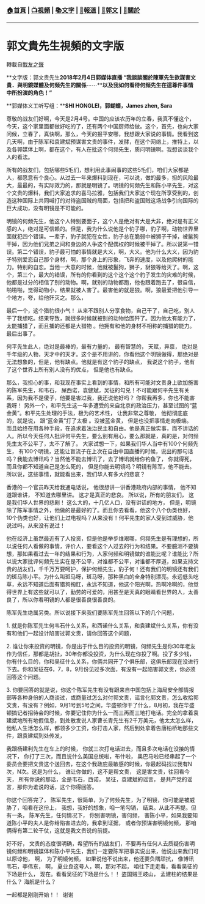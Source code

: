 ###  [:house:首頁](https://github.com/ourhimalayas/home) | [:tv:視頻](https://github.com/ourhimalayas/videos) | [:books:文字](https://github.com/ourhimalayas/txt) | [:newspaper:報道](https://github.com/ourhimalayas/news) | [:eagle:郭文](https://github.com/ourhimalayas/guomedia) | [:pray:關於](https://github.com/ourhimalayas/home/tree/master/about)
---
# 郭文貴先生視頻的文字版
轉載自[戰友之聲](http://littleantvoice.blogspot.com)

**文字版：郭文贵先生****2018年2月4日郭媒体直播 “我談談關於陳軍先生欲謀害文貴．與明鏡媒體及何频先生的關係****⋯⋯****以及我如何看待何频先生在這尊件事情中所扮演的角色！”**



**郭媒体义工听写组：****SHI HONGLEI，郭蝴蝶，James zhen, Sara**



尊敬的战友们好啊，今天是2月4号。中国的应该农历年的立春，我真不懂这个，今天，这个家里面都做好吃的了，还有两个中国厨师给做。这个，首先，也向大家问候，立春了，真快啊，那么，今天的报平安哪，我想跟大家说的事情。我看到这几天啊，由于陈军和袁建斌预谋害文贵的事件，发酵，在这个网络上，推特上，以及各郭媒体上啊，都在这个，有人在批这个何频先生，质问明镜啊。我想谈谈我个人的看法。



所有的战友们，包括哪些5毛们，想利用此事闹事的这些5毛们，咱们大家都是人，都愿意有个良心。从过去一年来爆料到现在，可以说，做的最多，担的风险最大，最最的，有实际效力的，那就是明镜了。明镜的何频先生和陈小平先生，对这个文贵的爆料，我们大家追求的喜马拉雅，包括我们大家这个现在所享受到的，创造这种国际上共同喊打的对待盗国贼的局面，包括把和盗国贼这场战争引向国际的巨大成功，没有明镜是不可能的。



明镜的何频先生，他这个人特别要面子，这个人是绝对有大是大非，绝对是有正义感的人，绝对是可信赖的。但是，我为什么说他是个豹子哪，豹子啊，动物世界里面就犯四个错误。一辈子，豹子就犯在女性，豹子总在脆弱中被狮子干掉，被鬣狗干掉，因为他们兄弟之间和身边的人争这个配偶权的时候被干掉了。所以说第一错误。第二个错误，豹子最可怕的事情就是大义，啊，大义。他为什么大义，因为豹子特别爱恋自己那个身材，啊，那个身上的形象，飞奔的速度，以及他爬树的能力。特别的自恋。当他一大意的时候，他就被鬣狗，狮子，豺狼等给灭了。啊，这个，第三个，最大的错误，所有的你看到的这个这个这个豹子发生的灾难的时候，他都是过分的相信了别的动物。啊，就别的动物都跑，他也跟着跑去了，很自信，啪啪啪，觉得动物小，结果就被人害了。最害他的就是狼。啊，狼最爱把他引导一个地方，夸，给他歼灭之。那么，



最后一个，这个猎豹很小气！ 从来不跟别人分享食物，自己干了，自己吃，别人干了我想吃。结果导致，就很多时候就被别的动物给围歼了。因为他太有能力了，太能捕猎了，而且捕的还都是大猎物 。他拥有和他的身材不相称的捕猎的能力。 最后出事了。

何平先生此人，绝对是最棒的，最有力量的， 最有智慧的， 天赋，异禀， 绝对是千年级的人物，天才中的天才。这个是不用讲的，你看他这个明镜做得，那绝对是无法想象的，但是，他有缺点。他就是有这个豹子的缺点， 我说这个豹子，他有了这个世界上所有别人没有的优点， 但是他也有缺点。



那么，我担心的事，和我现在事实上看到的事情，和所有可能对文贵身上欲加施害的陈军先生，和韦石， 屎西诺，袁健斌，吴征的勾兑！不可能跟何平先生有关系，因为我不是傻子，他要是害过我，我还说他好吗？ 你帮我再多，你也不能害我呀！ 另外一个，和平先生这一年多遭受的来自北京的政治压力，甚至试图的“蓝金黄”。和平先生处理的手法，极为的艺术性， 让我非常之尊敬， 他彻彻底底的，就是说， 跟“蓝金黄”打了太极 。没被蓝金黄， 但是也没把事情走向极端。 而且始终在用各种手段，在追求着法治民主和自由。他是真正做实事，而不讲话的人。所以今天任何人批评何平先生，要么别有用心，要么那就是，真的是，对何频先生太不公平了，太不了解了。 大家试想一下，如果我们华人当中有100个何频先生， 有100个明镜，还能让盲流子在上次在自由中国直播的时候，说出的那句话吗？我能去博讯吗？当然他不能去博讯了，去了博讯就给你钓鱼了， 你就得死，而且你都不知道自己是怎么死的， 但是你能去明镜吗？明镜有陈军，他不能去。所以说，这些事情，就能看出来，我们华人有多大的悲哀？



香港的一个官员昨天给我通电话说， 他很想讲一讲香港政府内部的事情， 他不知道跟谁讲， 不知道去哪里讲。 这才是真正的悲哀。 所以说，所有的朋友们， 这是我们华人世界的悲剧！ 这么大的，十几亿人口，没有讲话的地方， 但是，明镜除了陈军事情之外，他做的是最好的了。而且你去看看，他这个八个伪类也好，10个伪类也好，让他们上过电视吗？从来没有！何平先生的家人受到过威胁，他说过吗，从来没有说过！



他在经济上虽然最近有了人投资，但是他是举步维艰哪，何频先生是有理想的，所以说任何人看做的事情，评价人，要看这个人过去的行为和结果。不要臆测不要猜想，那如果看过去一年的结果和行为，人家何频和明镜做的谁能比呢？谁能比？所以说大家批评何频先生实在是不公平，对谁都不公平，对谁都不厚道，如果支持文贵的战友们，千千万万要呵护，保护何频先生，豹子何！还有我们的明镜还有我们的斑马陈小平。为什么叫斑马呀，斑马呀，那种黑白的全身特别漂亮。永远低头吃草，永远不知道后面有猎狗掏肛，永远不知道，他这个阳光啊，热啊冷啊的，他觉得世界上有这些就可以了，勤劳的可爱的，用甚至是天真的眼睛看世界的人，太善良了，所以你看明镜的人都是很善良很善良的。



陈军先生绝属另类。所以说接下来我们要陈军先生回答以下的几个问题，



1.&nbsp;就是你陈军先生何韦石什么关系，和西诺什么关系，和袁建斌什么关系，你有没有和他们一起设计陷害过郭文贵，请你回答这个问题，



2.&nbsp;谁让你来投资的明镜，你是出于什么目的投资的明镜，何频先生是你30年老友作为信任，那都是胡扯，30年你都没投资，为什么现在你投了啊。投了多少钱，你有什么目的，你和吴征什么关系，你俩共同开了个俱乐部，这俱乐部现在没进行下去。你和吴征在6，7，8，9月份见过多次面，有没有一起陷害郭文贵，你必须回答这个问题。



3.&nbsp;你要回答的就是说，你这个陈军先生有没有跟来自中国包括上海局安全部情报部等各种身份的人商谈过，或商量过怎么对付郭文贵，谣言化郭文贵，怎么收拾郭文贵，有没有？例如，9月1号到5号之间，华盛顿你干了什么，8月初，我在华盛顿搞记者招待会的时候，你要记住你为什么一而三再而三地打电话。完全的拿着袁建斌地所有地假信息，到处散发说人家曹长青先生有2千万美元，他太太怎么样，他私人生活怎么样，都领多少工资，你打击人家，然后到处拿着告唐柏桥地那些文件，跟袁建斌到处传发，



我跟杨建利先生在车上的时候， 你就三次打电话进去，而且多次电话在没接的情况下， 你打了三次，而且说什么美国总统啦，布什啦， 奥巴马啦已经串起了一个委员会要把文贵这个送回去，在这个我政庇最敏感的时候，你最起码找过我有N次，N次。这是为什么， 谁让你做的，这不是帮文贵， 这是害文贵，往回看今天， 所有你说的那话，全是韦石，西诺， 吴征，袁建斌的谣言， 是共产党的谣言，那你为谁说的话，这个你得回答。



你这个回答完了， 陈军先生，很简单，为了何频先生，为了明镜，你可能是被威胁了，咱看在这份上， 我想，我好的想象，咱一笔勾销， 结束。从此不再提。但有一条， 陈军先生，任何情况下， 你别害明镜，害何频， 害陈小平，如果我要知道陈小平的夫人是你给陷害进去的，我拿到证据， 或者你预谋害明镜何频， 那咱俩得有第二轮干仗，这就是我文贵说的前提。



好不好， 文贵的态度很明确，希望所有的战友们，不要再有任何人去质疑伤害明镜何频和明镜媒体和陈小平先生，我们一定要陈军把事实说出来，他说出来我们可以原谅他， 啊， 为了明镜何频， 如果说他不说出来，他还要负隅顽抗， 像博讯韦石，李伟东， 啊， 夏业良这号人，啊，那对不起， 咱往下走走看，看看吴征的下场是什么， 现在。看看吴征的下场是什么！！ 盗国贼王岐山， 孟建柱的结果是什么？ 海航是什么？



一起都是刚刚开始！！&nbsp;&nbsp;谢谢